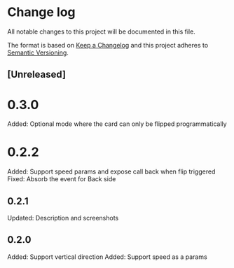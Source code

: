 # Change log
All notable changes to this project will be documented in this file.

The format is based on [Keep a Changelog](http://keepachangelog.com/en/1.0.0/)
and this project adheres to [Semantic Versioning](http://semver.org/spec/v2.0.0.html).

## [Unreleased]

# 0.3.0
Added: Optional mode where the card can only be flipped programmatically

# 0.2.2
Added: Support speed params and expose call back when flip triggered
Fixed: Absorb the event for Back side

## 0.2.1
Updated: Description and screenshots

## 0.2.0
Added: Support vertical direction 
Added: Support speed as a params
